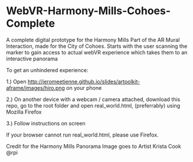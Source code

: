 # WebVR-Harmony-Mills-Cohoes-Complete
A complete digital prototype for the Harmony Mills Part of the AR Mural Interaction, made for the City of Cohoes. Starts with the user scanning the marker to gain access to actual webVR experience which takes them to an interactive panorama

To get an unhindered experience:

1.) Open http://jeromeetienne.github.io/slides/artoolkit-aframe/images/hiro.png on your phone

2.) On another device with a webcam / camera attached, download this repo, go to the root folder and open real_world.html, (preferrably) using Mozilla Firefox

3.) Follow instructions on screen

If your browser cannot run real_world.html, please use Firefox.


Credit for the Harmony Mills Panorama Image goes to Artist Krista Cook @rpi
